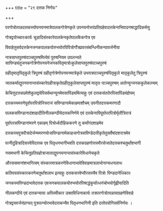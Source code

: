 +++
title = "२९ दत्तक निर्णयः"

+++

परगोत्रोत्पन्नदत्तकस्योपनयनमात्रेपालकगोत्रेणकृते उपनयनोत्तरंप्रतिग्रहेवादत्तकेनाभिवादनश्राद्धादिकर्मसु

गोत्रद्वयोच्चारःकार्यः चूडादिसंस्कारेपालकेनकृतेपालकैकगोत्र एव

विवाहेतुसर्वदत्तकेनजनकपालकयोरुभयोरपिपित्रोर्गोत्रप्रवरसंबन्धिनीकन्यावर्जनीया

नात्रसाप्तपुरुषंपाञ्चपुरुषमित्येवं पुरुषनियम उपलभ्यते सापिण्ड्यंतुजनकगोत्रेणोपनयनेजनकपितृमात्रोःकुलेसाप्तपुरुषंपाञ्चपुरुषं

ग्रहीतृमातृपितृकुले त्रिपुरुषं ग्रहीतृगोत्रेणोपनयनमात्रेकृते उभयत्रपाञ्चपुरुषंपितृकुले मातृकुलेतु त्रिपुरुषं

जातकर्माद्युपनयनान्तसंस्कारेग्रहीत्राकृतेग्रहीतृकुलेसाप्तपुरुषं मातृतः पाञ्चपुरुषम् अतोन्यून्जनककुलेकल्प्यम्

केचित्तुदत्तकप्रवेशेकुलद्वयेपिसर्वथान्यूनमेवसापिंड्यमित्याहुः एवं दत्तकसंततेरपिसापिंड्यंज्ञेयम्

दत्तकस्यमरणेपूर्वापरपित्रोस्त्रिराजं सपिण्डानामेकाहमाशौचम् उपनीतदत्तकमरणादौ

पालकसपिण्डानादंशाहादीतिनीलकण्ठीयेदत्तकनिर्णये एवं दत्तकेनापिपूर्वापरपित्रोर्मृतौत्रिरात्रं

पूर्वापरसपिण्डानांमरणे एकाहम् पित्रोर्ध्वदौहिककरणे तु कर्मांगंदशाहमेव

दत्तकस्यपुत्रपौत्रादेर्जन्ममरणयोःसपिण्डानामेकाहःसगोत्रसपिण्डेदत्तीकृतेतुसर्वेषांदशरात्रमेव

पत्नीदुहित्रादिसत्त्वेपिदत्तक एव पितृधनभागीभवति दत्तकग्रहणोत्तरमौरसेजातेदत्तकश्चतुर्थांशभागी

नसमभागी केचित्तुप्रतिग्रहोत्राजाताद्युपनयनान्तसंस्कारेविधानेचकृते

औरससमानांशभागित्वम् संस्कारमात्रकरणेविधानाभावेविवाहमात्रलाभोनान्यधनलाभः

कतिपयसंस्कारकरणेचतुर्थांशलाभ इत्याहुः दत्तकसत्त्वेप्यौरसस्यैव पित्रोः पिण्डदानेधिकारः

जनकस्यपिण्डदाभावेदत्तक एवजनकपालकयोरुभयोरपिश्राद्धंकुर्यात्धनंचोभयोर्गृह्णीयादिति

नीलकण्ठीये एवं दत्तकन्याया अपिस्वीकार उक्तविधिनाकार्यः तत्रपरगोत्रोत्पन्नायाग्रहणेविवाहे

गोत्रद्वयवर्जनंप्राग्वत् पुत्रपत्न्योरभावेदत्तकन्यैव पितृधनभागिनी इति दत्तोपयोगिसर्वनिर्णयः ।
